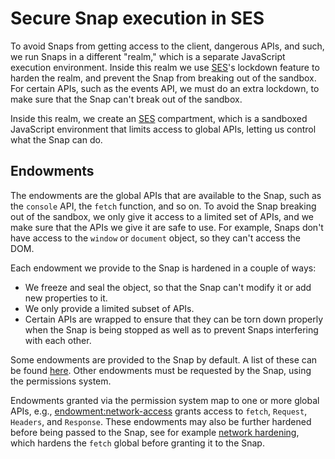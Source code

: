 # Secure Snap execution in SES

To avoid Snaps from getting access to the client, dangerous APIs, and such,
we run Snaps in a different "realm," which is a separate JavaScript execution
environment. Inside this realm we use [SES]'s lockdown feature to harden the
realm, and prevent the Snap from breaking out of the sandbox. For certain APIs,
such as the events API, we must do an extra lockdown, to make sure that the
Snap can't break out of the sandbox.

Inside this realm, we create an [SES] compartment, which is a sandboxed
JavaScript environment that limits access to global APIs, letting us control
what the Snap can do.

## Endowments

The endowments are the global APIs that are available to the Snap, such as the
`console` API, the `fetch` function, and so on. To avoid the Snap
breaking out of the sandbox, we only give it access to a limited set of APIs,
and we make sure that the APIs we give it are safe to use. For example, Snaps
don't have access to the `window` or `document` object, so they can't access the
DOM.

Each endowment we provide to the Snap is hardened in a couple of ways:

- We freeze and seal the object, so that the Snap can't modify it or add new
  properties to it.
- We only provide a limited subset of APIs.
- Certain APIs are wrapped to ensure that they can be torn down properly
  when the Snap is being stopped as well as to prevent Snaps interfering with
  each other.

Some endowments are provided to the Snap by default. A list of these can be
found [here](../../packages/snaps-utils/src/default-endowments.ts). Other
endowments must be requested by the Snap, using the permissions system.

Endowments granted via the permission system map to one or more global APIs,
e.g., [endowment:network-access] grants access to `fetch`, `Request`, `Headers`,
and `Response`. These endowments may also be further hardened before being
passed to the Snap, see for example [network hardening], which hardens the
`fetch` global before granting it to the Snap.

<!--

## Hardening of the `snap` and `ethereum` globals

...

-->

[endowment:network-access]: ../../packages/snaps-controllers/src/snaps/endowments/network-access.ts
[network hardening]: ../../packages/snaps-execution-environments/src/common/endowments/network.ts
[ses]: https://github.com/endojs/endo/tree/master/packages/ses
